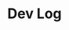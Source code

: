 ---
layout: list
type: category
title: Dev Log
slug: devlog
sidebar: true
order: 1
description: >
  Anything about development
---